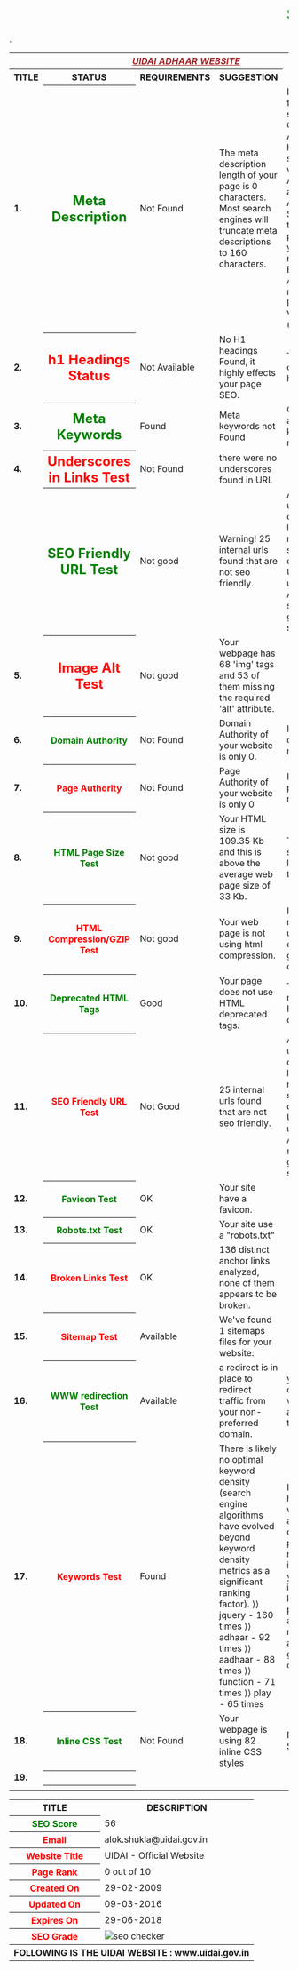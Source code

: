<html>
<head><marquee><font color="green"><h1>SEO REPORT</h1></font></marquee></head>
<table>
<tr>
<th colspan="6"><font color="brown"><b><u><i>UIDAI ADHAAR WEBSITE</i></u></b></font></th>
</tr>
<tr>
<th><b>TITLE</b></th><th><b>STATUS</b></th><th><b>REQUIREMENTS</b></th><th><b>SUGGESTION</b></th>
</tr>
<tr>
<td><b>1.</b></td>
<th><font color="green" size="5">Meta Description</font></th>
<td>Not Found</td>
<td>The meta description length of your page is 0 characters. Most search engines will truncate meta descriptions to 160 characters.</td>
<td>In order to familiarise and support Government Agencies UIDAI has conducted a series of workshop on Aadhaar Seeding and Authentication Services.To start the process, please enter your Aadhaar number below. Enter your Aadhaar number: Text to Identify Text Verification (Required). 
</td>
</tr>
<tr>
<td><b>2.</b></td>
<th><font color="red" size="5">h1  Headings Status</font></th>
<td>Not Available</td>
<td>No H1 headings Found, it highly effects your page SEO.</td>
<td>This page should contain h1,h2 heading tags.</td>
</tr>
<tr>
<td><b>3.</b></td>
<th><font color="green" size="5">Meta Keywords</font></th>
<td>Found</td>
<td>Meta keywords not Found</td>
<td>Google Does not accept meta keywords any more.</td>
</tr>
<tr>
<td><b>4.</b></td>
<th><font color="red" size="5">Underscores in Links Test</font></th>
<td>Not Found</td>
<td>there were no underscores found in URL</td>
</tr>
<tr>
<td><b></b></td>
<th><font color="green" size="5">SEO Friendly URL Test</font></th>
<td>Not good</td>
<td>Warning! 25 internal urls found that are not seo friendly.</td>
<td>An SEO friendly url must caontain only lower alphabets, numbers, slashes(/), dash(-). Underscores, upercase Alphabets and specialchars (e-g: & ? %) are nto seo friendly.</td>
</tr>
<tr>
<td><b>5.</b></td>
<th><font color="red" size="5">Image Alt Test</font></th>
<td>Not good</td>
<td>Your webpage has 68 'img' tags and 53 of them missing the required 'alt' attribute.</td>
</tr>
<tr>
<td><b>6.</b></td>
<th><font color="green" size="3">Domain Authority</font></th>
<td>Not Found</td>
<td> Domain Authority of your website is only 0.</td>
<td>It is good to have domain authority more than 20.</td>
</tr>
<tr>
<td><b>7.</b></td>
<th><font color="red" size="3">Page Authority</font></th>
<td>Not Found</td>
<td>Page Authority of your website is only 0</td>. 
<td>It is good to have page authority more than 20.</td>
</tr>
<tr>
<td><b>8.</b></td>
<th><font color="green" size="3">HTML Page Size Test</font></th>
<td>Not good</td>
<td>Your HTML size is 109.35 Kb and this is above the average web page size of 33 Kb.</td> 
<td>This leads to a slower page loading time than average.</td>
</tr>
<tr>
<td><b>9.</b></td>
<th><font color="red" size="3">HTML Compression/GZIP Test</font></th>
<td>Not good</td>
<td>Your web page is not using html compression.</td>
<td>It is recommended to use html compression e-g: gzip compression</td>
</tr>
<tr>
<td><b>10.</b></td>
<th><font color="green" size="3">Deprecated HTML Tags</font></th>
<td>Good</td>
<td>Your page does not use HTML deprecated tags.</td>
<td>The site should not have any HTML deprecated tags.</td>
</tr>
<tr>
<td><b>11.</b></td>
<th><font color="red" size="3">SEO Friendly URL Test</font></th>
<td>Not Good</td>
<td>25 internal urls found that are not seo friendly.</td>
<td> An SEO friendly url must caontain only lower alphabets, numbers, slashes(/), dash(-). Underscores, upercase Alphabets and specialchars (e-g: & ? %) are nto seo friendly.</td>
</tr>
<tr>
<td><b>12.</b></td>
<th><font color="green" size="3">Favicon Test</font></th>
<td>OK</td>
<td>Your site have a favicon.</td>
</tr>
<tr>
<td><b>13.</b></td>
<th><font color="green" size="3">Robots.txt Test</font></th>
<td>OK</td>
<td> Your site use a "robots.txt"</td>
<td><a href=" http://uidai.gov.in/robots.txt"></a></td>
</tr>
<tr>
<td><b>14.</b></td>
<th><font color="red" size="3">Broken Links Test</font></th>
<td>OK</td>
<td>136 distinct anchor links analyzed, none of them appears to be broken.</td>
</tr>
<tr>
<td><b>15.</b></td>
<th><font color="red" size="3">Sitemap Test</font></th>
<td>Available</td>
<td> We've found 1 sitemaps files for your website:</td>
<td> <a href="https://uidai.gov.in/sitemap.xml"></a></td>
</tr>
<tr>
<td><b>16.</b></td>
<th><font color="green" size="3">WWW redirection Test</font></th>
<td>Available</td>
<td>a redirect is in place to redirect traffic from your non-preferred domain.</td>
<td>your website directs www.uidai.gov.in and uidai.gov.in to the same URL.</td>
</tr>
<tr>
<td><b>17.</b></td>
<th><font color="red" size="3">Keywords Test	</font></th>
<td>Found</td>
<td>There is likely no optimal keyword density (search engine algorithms have evolved beyond keyword density metrics as a significant ranking factor).
⟩⟩ jquery - 160 times
⟩⟩ adhaar - 92 times
⟩⟩ aadhaar - 88 times
⟩⟩ function - 71 times
⟩⟩ play - 65 times</td>
<td>It can be useful, however, to note which keywords appear most often in your page, and if they reflect the intended topic of your page. More importantly, the keywords in your page should appear within natural sounding and grammatically correct copy.
</td>
</tr>
<tr>
<td><b>18.</b></td>
<th><font color="green" size="3">Inline CSS Test</font></th>
<td>Not Found</td>
<td>Your webpage is using 82 inline CSS styles</td>
<td>For better SEO Score</td>
</tr>
<tr>
<td><b>19.</b></td>
<th><font color="red" size="3"></font></th>
<td></td>
<td></td>
<td></td>
</tr>
<tr>
<td><b></b></td>
<th><font color="green" size="3"></font></th>
<td></td>
<td></td>
<td></td>
</tr>
</table>

<table>
<tr>
<th><b>TITLE</b></th><th><b>DESCRIPTION</b></th>
</tr>
<tr>
<th><font color="green" size="3">SEO Score</font></th>
<td>56</td>
</tr>
<tr>
<th><font color="red" size="3">Email</font></th>
<td>alok.shukla@uidai.gov.in</td>
</tr>
<tr>
<th><font color="red" size="3">Website Title</font></th>
<td>UIDAI - Official Website	</td>
</tr>
<tr>
<th><font color="red" size="3">Page Rank</font></th>
<td>0 out of 10</td>
</tr>
<tr>
<th><font color="red" size="3">Created On</font></th>
<td>29-02-2009</td>
</tr>
<tr>
<th><font color="red" size="3">Updated On</font></th>
<td>09-03-2016</td>
</tr>
<tr>
<th><font color="red" size="3">Expires On</font></th>
<td>29-06-2018</td>
</tr>
<tr>
<th><font color="red" size="3">SEO Grade</font></th>
<td><img src="http://smallseotools.com/imgs/badge-bronze.png" alt="seo checker"/></td>
</tr>
<th colspan="6">FOLLOWING IS THE UIDAI WEBSITE : www.uidai.gov.in</th>
</table>
</html>
